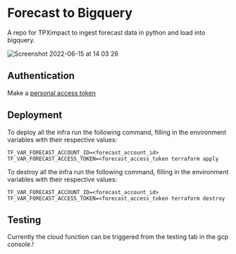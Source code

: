 # Forecast to Bigquery
A repo for TPXimpact to ingest forecast data in python and load into bigquery.

![Screenshot 2022-06-15 at 14 03 26](https://user-images.githubusercontent.com/35800749/173833593-7e4def50-07dc-424b-ada6-b623eb3dcf89.png)

## Authentication
Make a [personal access token](https://id.getharvest.com/developers)


## Deployment
To deploy all the infra run the following command, filling in the environment variables with their respective values:

`TF_VAR_FORECAST_ACCOUNT_ID=<forecast_account_id> TF_VAR_FORECAST_ACCESS_TOKEN=<forecast_access_token terraform apply`


To destroy all the infra run the following command, filling in the environment variables with their respective values:

`TF_VAR_FORECAST_ACCOUNT_ID=<forecast_account_id> TF_VAR_FORECAST_ACCESS_TOKEN=<forecast_access_token terraform destroy`


## Testing
Currently the cloud function can be triggered from the testing tab in the gcp console.!
